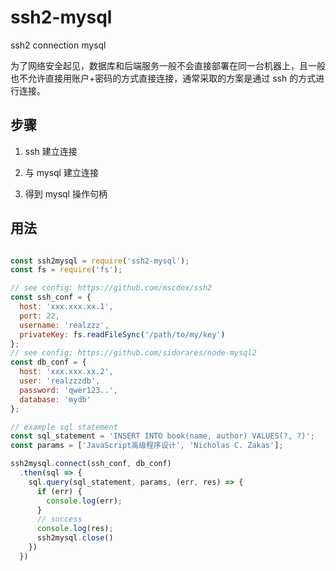 # ssh2-mysql
ssh2 connection mysql

为了网络安全起见，数据库和后端服务一般不会直接部署在同一台机器上，且一般也不允许直接用账户+密码的方式直接连接，通常采取的方案是通过 ssh 的方式进行连接。

## 步骤

1. ssh 建立连接

2. 与 mysql 建立连接

3. 得到 mysql 操作句柄

## 用法

```javascript

const ssh2mysql = require('ssh2-mysql');
const fs = require('fs');

// see config: https://github.com/mscdex/ssh2
const ssh_conf = {
  host: 'xxx.xxx.xx.1',
  port: 22,
  username: 'realzzz',
  privateKey: fs.readFileSync('/path/to/my/key')
};
// see config: https://github.com/sidorares/node-mysql2
const db_conf = {
  host: 'xxx.xxx.xx.2',
  user: 'realzzzdb',
  password: 'qwer123..',
  database: 'mydb'
};

// example sql statement
const sql_statement = 'INSERT INTO book(name, author) VALUES(?, ?)';
const params = ['JavaScript高级程序设计', 'Nicholas C. Zakas'];

ssh2mysql.connect(ssh_conf, db_conf)
  .then(sql => {
    sql.query(sql_statement, params, (err, res) => {
      if (err) {
        console.log(err);
      }
      // success
      console.log(res);
      ssh2mysql.close()
    })
  })

```


